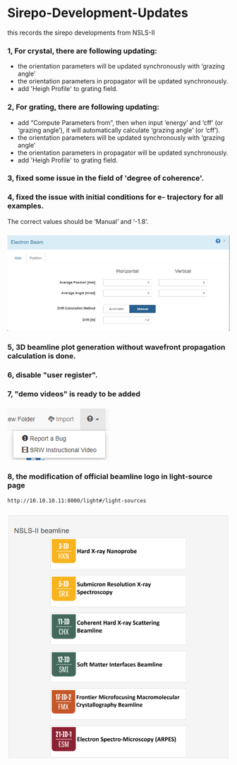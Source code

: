 
# Sirepo-Development-Updates
this records the sirepo developments from NSLS-II
### 1, For crystal, there are following updating:
* the orientation parameters will be updated synchronously with ‘grazing angle’
* the orientation parameters in propagator will be updated synchronously.
* add 'Heigh Profile' to grating field.

### 2, For grating, there are following updating:
* add “Compute Parameters from”, then when input ‘energy’ and ‘cff’ (or ‘grazing angle’), it will automatically calculate ‘grazing angle’ (or ‘cff’).
* the orientation parameters will be updated synchronously with ‘grazing angle’
* the orientation parameters in propagator will be updated synchronously.
* add 'Heigh Profile' to grating field.

### 3, fixed some issue in the field of 'degree of coherence'.

### 4, fixed the issue with initial conditions for e- trajectory for all examples.
The correct values should be ‘Manual’ and ‘-1.8’.
### ![ebeam_initial](https://github.com/ahebnl/Sirepo-Development-Updates/blob/master/ebeam_initial.PNG)

### 5, 3D beamline plot generation without wavefront propagation calculation is done.
### 6, disable "user register".
### 7, "demo videos" is ready to be added
### ![demo_video](https://github.com/ahebnl/Sirepo-Development-Updates/blob/master/demo_video.PNG)

### 8, the modification of official beamline logo in light-source page
```
http://10.10.10.11:8000/light#/light-sources
```
### ![light-sources](https://github.com/ahebnl/Sirepo-Development-Updates/blob/master/light-sources.PNG)
